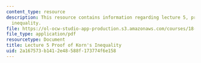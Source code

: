 ```yaml
---
content_type: resource
description: This resource contains information regarding lecture 5, proof of Korn's
  inequality.
file: https://ol-ocw-studio-app-production.s3.amazonaws.com/courses/18-156-differential-analysis-ii-partial-differential-equations-and-fourier-analysis-spring-2016/2a167573b1412e48588f173774f6e158_MIT18_156S16_lec5.pdf
file_type: application/pdf
resourcetype: Document
title: Lecture 5 Proof of Korn's Inequality
uid: 2a167573-b141-2e48-588f-173774f6e158
---
```

